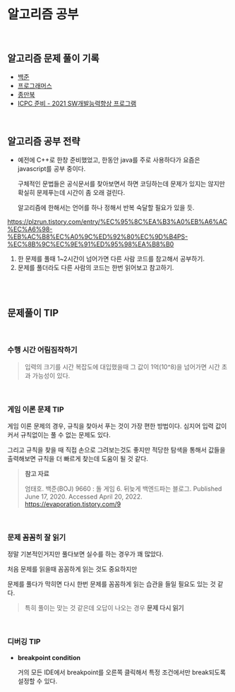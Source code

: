 # 알고리즘 공부

<br>

## 알고리즘 문제 풀이 기록
-   [백준](./BOJ)
-   [프로그래머스](./Programmers)
-   [종만북](./JongmanBook)
-   [ICPC 준비 - 2021 SW개발능력향상 프로그램](./ICPC)

<br>

## 알고리즘 공부 전략

* 예전에 C++로 한창 준비했었고, 한동안 java를 주로 사용하다가 요즘은 javascript를 공부 중이다.

  구체적인 문법들은 공식문서를 찾아보면서 하면 코딩하는데 문제가 있지는 않지만 확실히 문제푸는데 시간이 좀 오래 걸린다.

  알고리즘에 한해서는 언어를 하나 정해서 반복 숙달할 필요가 있을 듯.

https://plzrun.tistory.com/entry/%EC%95%8C%EA%B3%A0%EB%A6%AC%EC%A6%98-%EB%AC%B8%EC%A0%9C%ED%92%80%EC%9D%B4PS-%EC%8B%9C%EC%9E%91%ED%95%98%EA%B8%B0

1. 한 문제를 풀때 1~2시간이 넘어가면 다른 사람 코드를 참고해서 공부하기.
2. 문제를 풀더라도 다른 사람의 코드는 한번 읽어보고 참고하기.

<br><br>

## 문제풀이 TIP

<br>

### 수행 시간 어림짐작하기

> 입력의 크기를 시간 복잡도에 대입했을때 그 값이 1억(10^8)을 넘어가면 시간 초과 가능성이 있다.

<br>

### 게임 이론 문제 TIP

게임 이론 문제의 경우, 규칙을 찾아서 푸는 것이 가장 편한 방법이다. 심지어 입력 값이 커서 규칙없이는 풀 수 없는 문제도 있다.

그리고 규칙을 찾을 때 직접 손으로 그려보는것도 좋지만 적당한 탐색을 통해서 값들을 출력해보면 규칙을 더 빠르게 찾는데 도움이 될 것 같다.

> **참고 자료**
>
> 엄태호. 백준(BOJ) 9660 : 돌 게임 6. 뒤늦게 백엔드파는 블로그. Published June 17, 2020. Accessed April 20, 2022. https://evaporation.tistory.com/9

<br>

### 문제 꼼꼼히 잘 읽기

정말 기본적인거지만 풀다보면 실수를 하는 경우가 꽤 많았다.

처음 문제를 읽을때 꼼꼼하게 읽는 것도 중요하지만

문제를 풀다가 막히면 다시 한번 문제를 꼼꼼하게 읽는 습관을 들일 필요도 있는 것 같다.

> 특히 풀이는 맞는 것 같은데 오답이 나오는 경우 **문제 다시 읽기**

<br>

### 디버깅 TIP

* **breakpoint condition**

  거의 모든 IDE에서 breakpoint를 오른쪽 클릭해서 특정 조건에서만 break되도록 설정할 수 있다.

<br>

